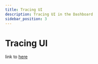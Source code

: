 ```yaml
---
title: Tracing UI
description: Tracing UI in the Dashboard
sidebar_position: 3
---
```


# Tracing UI

link to [here](https://embrace.io/docs/features/traces/)
